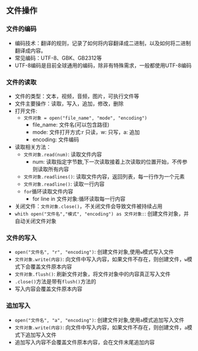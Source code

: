 ## 文件操作
### 文件的编码
- 编码技术：翻译的规则，记录了如何将内容翻译成二进制，以及如何将二进制翻译成内容。
- 常见编码：UTF-8、GBK、GB2312等
- UTF-8编码是目前全球通用的编码，除非有特殊需求，一般都使用UTF-8编码
### 文件的读取
- 文件的类型：文本，视频，音频，图片，可执行文件等
- 文件主要操作：读取，写入，追加，修改，删除
- 打开文件:
    - `文件对象 = open("file_name", "mode", "encoding")`
        - file_name: 文件名(可以包含路径)
        - mode: 文件打开方式:r 只读，w: 只写，a: 追加
        - encoding: 文件编码
- 读取相关方法：
    - `文件对象.read(num)`: 读取文件内容
        - num: 读取指定字节数,下一次读取接着上次读取的位置开始，不传参则读取所有内容
    - `文件对象.readlines()`: 读取文件内容，返回列表，每一行作为一个元素
    - `文件对象.readline()`: 读取一行内容
    - `for`循环读取文件内容
        - for line in 文件对象:循环读取每一行内容
- 关闭文件：`文件对象.close()`，不关闭文件会导致文件被持续占用
- `whith open("文件名","模式", "encoding") as 文件对象:`: 创建文件对象，并自动关闭文件对象
### 文件的写入
- `open("文件名", "r", "encoding")`: 创建文件对象,使用`w`模式写入文件
- `文件对象.write(内容)`: 向文件中写入内容，如果文件不存在，则创建文件，`w`模式下会覆盖文件原本内容
- `文件对象.flush()`: 刷新文件对象，将文件对象中的内容真正写入文件
- `.close()`方法是带有`flush()`方法的
- 写入内容会覆盖文件原本内容
### 追加写入
- `open("文件名", "a", "encoding")`: 创建文件对象,使用`a`模式追加写入文件
- `文件对象.write(内容)`: 向文件中写入内容，如果文件不存在，则创建文件，`a`模式下追加写入文件
- 追加写入内容不会覆盖文件原本内容，会在文件末尾追加内容